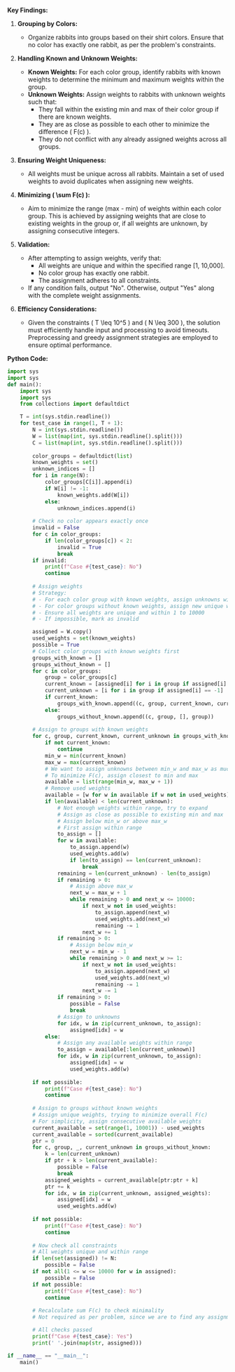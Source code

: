 **Key Findings:**

1. **Grouping by Colors:** 
   - Organize rabbits into groups based on their shirt colors. Ensure that no color has exactly one rabbit, as per the problem's constraints.

2. **Handling Known and Unknown Weights:**
   - **Known Weights:** For each color group, identify rabbits with known weights to determine the minimum and maximum weights within the group.
   - **Unknown Weights:** Assign weights to rabbits with unknown weights such that:
     - They fall within the existing min and max of their color group if there are known weights.
     - They are as close as possible to each other to minimize the difference \( F(c) \).
     - They do not conflict with any already assigned weights across all groups.

3. **Ensuring Weight Uniqueness:**
   - All weights must be unique across all rabbits. Maintain a set of used weights to avoid duplicates when assigning new weights.

4. **Minimizing \( \sum F(c) \):**
   - Aim to minimize the range (max - min) of weights within each color group. This is achieved by assigning weights that are close to existing weights in the group or, if all weights are unknown, by assigning consecutive integers.

5. **Validation:**
   - After attempting to assign weights, verify that:
     - All weights are unique and within the specified range [1, 10,000].
     - No color group has exactly one rabbit.
     - The assignment adheres to all constraints.
   - If any condition fails, output "No". Otherwise, output "Yes" along with the complete weight assignments.

6. **Efficiency Considerations:**
   - Given the constraints \( T \leq 10^5 \) and \( N \leq 300 \), the solution must efficiently handle input and processing to avoid timeouts. Preprocessing and greedy assignment strategies are employed to ensure optimal performance.

**Python Code:**

```python
import sys
import sys
def main():
    import sys
    import sys
    from collections import defaultdict

    T = int(sys.stdin.readline())
    for test_case in range(1, T + 1):
        N = int(sys.stdin.readline())
        W = list(map(int, sys.stdin.readline().split()))
        C = list(map(int, sys.stdin.readline().split()))
        
        color_groups = defaultdict(list)
        known_weights = set()
        unknown_indices = []
        for i in range(N):
            color_groups[C[i]].append(i)
            if W[i] != -1:
                known_weights.add(W[i])
            else:
                unknown_indices.append(i)
        
        # Check no color appears exactly once
        invalid = False
        for c in color_groups:
            if len(color_groups[c]) < 2:
                invalid = True
                break
        if invalid:
            print(f"Case #{test_case}: No")
            continue
        
        # Assign weights
        # Strategy:
        # - For each color group with known weights, assign unknowns within the min and max
        # - For color groups without known weights, assign new unique weights
        # - Ensure all weights are unique and within 1 to 10000
        # - If impossible, mark as invalid

        assigned = W.copy()
        used_weights = set(known_weights)
        possible = True
        # Collect color groups with known weights first
        groups_with_known = []
        groups_without_known = []
        for c in color_groups:
            group = color_groups[c]
            current_known = [assigned[i] for i in group if assigned[i] != -1]
            current_unknown = [i for i in group if assigned[i] == -1]
            if current_known:
                groups_with_known.append((c, group, current_known, current_unknown))
            else:
                groups_without_known.append((c, group, [], group))
        
        # Assign to groups with known weights
        for c, group, current_known, current_unknown in groups_with_known:
            if not current_known:
                continue
            min_w = min(current_known)
            max_w = max(current_known)
            # We want to assign unknowns between min_w and max_w as much as possible
            # To minimize F(c), assign closest to min and max
            available = list(range(min_w, max_w + 1))
            # Remove used weights
            available = [w for w in available if w not in used_weights]
            if len(available) < len(current_unknown):
                # Not enough weights within range, try to expand
                # Assign as close as possible to existing min and max
                # Assign below min_w or above max_w
                # First assign within range
                to_assign = []
                for w in available:
                    to_assign.append(w)
                    used_weights.add(w)
                    if len(to_assign) == len(current_unknown):
                        break
                remaining = len(current_unknown) - len(to_assign)
                if remaining > 0:
                    # Assign above max_w
                    next_w = max_w + 1
                    while remaining > 0 and next_w <= 10000:
                        if next_w not in used_weights:
                            to_assign.append(next_w)
                            used_weights.add(next_w)
                            remaining -= 1
                        next_w += 1
                if remaining > 0:
                    # Assign below min_w
                    next_w = min_w - 1
                    while remaining > 0 and next_w >= 1:
                        if next_w not in used_weights:
                            to_assign.append(next_w)
                            used_weights.add(next_w)
                            remaining -= 1
                        next_w -= 1
                if remaining > 0:
                    possible = False
                    break
                # Assign to unknowns
                for idx, w in zip(current_unknown, to_assign):
                    assigned[idx] = w
            else:
                # Assign any available weights within range
                to_assign = available[:len(current_unknown)]
                for idx, w in zip(current_unknown, to_assign):
                    assigned[idx] = w
                    used_weights.add(w)
        
        if not possible:
            print(f"Case #{test_case}: No")
            continue
        
        # Assign to groups without known weights
        # Assign unique weights, trying to minimize overall F(c)
        # For simplicity, assign consecutive available weights
        current_available = set(range(1, 10001)) - used_weights
        current_available = sorted(current_available)
        ptr = 0
        for c, group, _, current_unknown in groups_without_known:
            k = len(current_unknown)
            if ptr + k > len(current_available):
                possible = False
                break
            assigned_weights = current_available[ptr:ptr + k]
            ptr += k
            for idx, w in zip(current_unknown, assigned_weights):
                assigned[idx] = w
                used_weights.add(w)
        
        if not possible:
            print(f"Case #{test_case}: No")
            continue
        
        # Now check all constraints
        # All weights unique and within range
        if len(set(assigned)) != N:
            possible = False
        if not all(1 <= w <= 10000 for w in assigned):
            possible = False
        if not possible:
            print(f"Case #{test_case}: No")
            continue
        
        # Recalculate sum F(c) to check minimality
        # Not required as per problem, since we are to find any assignment satisfying constraints

        # All checks passed
        print(f"Case #{test_case}: Yes")
        print(' '.join(map(str, assigned)))

if __name__ == "__main__":
    main()
```
